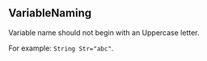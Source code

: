 ## VariableNaming

Variable name should not begin with an Uppercase letter.

For example:
`String Str="abc"`.
